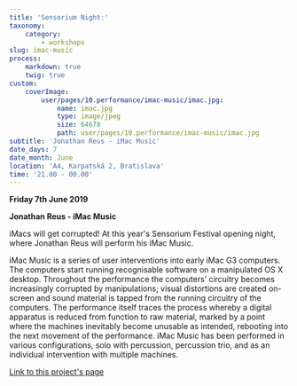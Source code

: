 ```yaml
---
title: 'Sensorium Night:'
taxonomy:
    category:
        - workshops
slug: imac-music
process:
    markdown: true
    twig: true
custom:
    coverImage:
        user/pages/10.performance/imac-music/imac.jpg:
            name: imac.jpg
            type: image/jpeg
            size: 64678
            path: user/pages/10.performance/imac-music/imac.jpg
subtitle: 'Jonathan Reus - iMac Music'
date_days: 7
date_month: June
location: 'A4, Karpatská 2, Bratislava'
time: '21.00 - 00.00'
---
```


**Friday 7th June 2019**

**Jonathan Reus - iMac Music**

iMacs will get corrupted! At this year's Sensorium Festival opening night, where Jonathan Reus will perform his iMac Music.  

iMac Music is a series of user interventions into early iMac G3 computers. The computers start running recognisable software on a manipulated OS X desktop. 
Throughout the performance the computers’ circuitry becomes increasingly corrupted by manipulations; visual distortions are created on-screen and sound material is tapped from the running circuitry of the computers.
The performance itself traces the process whereby a digital apparatus is reduced from function to raw material, marked by a point where the machines inevitably become unusable as intended, rebooting into the next movement of the performance.
iMac Music has been performed in various configurations, solo with percussion, percussion trio, and as an individual intervention with multiple machines.

[Link to this project's page](https://jonathanreus.com/portfolio/imac-music/)